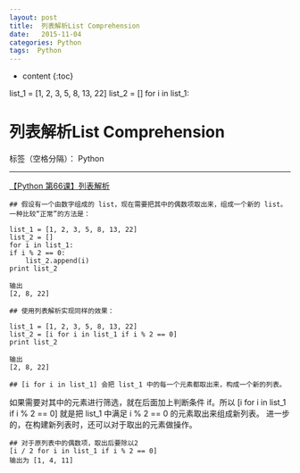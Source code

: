 ```yaml
---
layout: post
title:  列表解析List Comprehension
date:   2015-11-04
categories: Python
tags:  Python
---
```


* content
{:toc}


list_1 = [1, 2, 3, 5, 8, 13, 22]
list_2 = []
for i in list_1:





# 列表解析List Comprehension

标签（空格分隔）： Python

---

[【Python 第66课】列表解析](http://mp.weixin.qq.com/s?__biz=MjM5MDEyMDk4Mw==&mid=200330207&idx=1&sn=98e13c4128972b22a2d6c17c5218556f)

```
## 假设有一个由数字组成的 list，现在需要把其中的偶数项取出来，组成一个新的 list。一种比较“正常”的方法是：

list_1 = [1, 2, 3, 5, 8, 13, 22]
list_2 = []
for i in list_1:
if i % 2 == 0:
	list_2.append(i)
print list_2

输出
[2, 8, 22]

## 使用列表解析实现同样的效果：

list_1 = [1, 2, 3, 5, 8, 13, 22]
list_2 = [i for i in list_1 if i % 2 == 0]
print list_2

输出
[2, 8, 22]

## [i for i in list_1] 会把 list_1 中的每一个元素都取出来，构成一个新的列表。
```
如果需要对其中的元素进行筛选，就在后面加上判断条件 if。所以 [i for i in list_1 if i % 2 == 0] 就是把 list_1 中满足 i % 2 == 0 的元素取出来组成新列表。
进一步的，在构建新列表时，还可以对于取出的元素做操作。
```
## 对于原列表中的偶数项，取出后要除以2
[i / 2 for i in list_1 if i % 2 == 0] 
输出为 [1, 4, 11]
```

